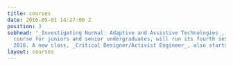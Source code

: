 ```yaml
---
title: courses
date: 2016-05-01 14:27:00 Z
position: 3
subhead: '_Investigating Normal: Adaptive and Assistive Technologies_, a design depth
  course for juniors and senior undergraduates, will run its fourth session in fall
  2016. A new class, _Critical Designer/Activist Engineer_, also starts in 2016.'
layout: courses
---
```



